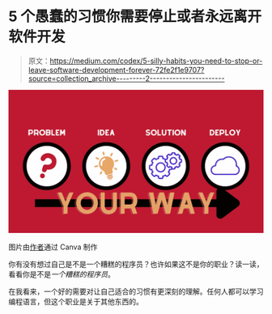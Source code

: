 # 5 个愚蠢的习惯你需要停止或者永远离开软件开发

> 原文：<https://medium.com/codex/5-silly-habits-you-need-to-stop-or-leave-software-development-forever-72fe2f1e9707?source=collection_archive---------2----------------------->

![](img/89fe0513fd73a81824ca0f6542192359.png)

图片由[作者](http://www.arnoldcode.com)通过 Canva 制作

你有没有想过自己是不是一个糟糕的程序员？也许如果这不是你的职业？读一读，看看你是不是*一个糟糕的程序员*。

在我看来，一个好的需要对让自己适合的习惯有更深刻的理解。任何人都可以学习编程语言，但这个职业是关于其他东西的。